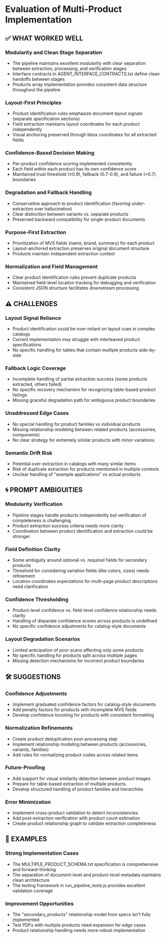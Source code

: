 # Evaluation of Multi-Product Implementation

## ✅ WHAT WORKED WELL

### Modularity and Clean Stage Separation
- The pipeline maintains excellent modularity with clear separation between extraction, processing, and verification stages
- Interface contracts in AGENT_INTERFACE_CONTRACTS.txt define clean handoffs between stages
- Products array implementation provides consistent data structure throughout the pipeline

### Layout-First Principles
- Product identification rules emphasize document layout signals (separate specification sections)
- Field extraction maintains layout coordinates for each product independently
- Visual anchoring preserved through bbox coordinates for all extracted fields

### Confidence-Based Decision Making
- Per-product confidence scoring implemented consistently
- Each field within each product has its own confidence score
- Maintained trust threshold (≥0.9), fallback (0.7-0.9), and failure (<0.7) boundaries

### Degradation and Fallback Handling
- Conservative approach to product identification (favoring under-extraction over hallucination)
- Clear distinction between variants vs. separate products
- Preserved backward compatibility for single-product documents

### Purpose-First Extraction
- Prioritization of MVS fields (name, brand, summary) for each product
- Layout-anchored extraction preserves original document structure
- Products maintain independent extraction context

### Normalization and Field Management
- Clear product identification rules prevent duplicate products
- Maintained field-level location tracking for debugging and verification
- Consistent JSON structure facilitates downstream processing

## ⚠️ CHALLENGES

### Layout Signal Reliance
- Product identification could be over-reliant on layout cues in complex catalogs
- Current implementation may struggle with interleaved product specifications
- No specific handling for tables that contain multiple products side-by-side

### Fallback Logic Coverage
- Incomplete handling of partial extraction success (some products extracted, others failed)
- No specific recovery mechanism for recognizing table-based product listings
- Missing graceful degradation path for ambiguous product boundaries

### Unaddressed Edge Cases
- No special handling for product families vs individual products
- Missing relationship modeling between related products (accessories, components)
- No clear strategy for extremely similar products with minor variations

### Semantic Drift Risk
- Potential over-extraction in catalogs with many similar items
- Risk of duplicate extraction for products mentioned in multiple contexts
- Unclear handling of "example applications" vs actual products

## 🌀 PROMPT AMBIGUITIES

### Modularity Verification
- Pipeline stages handle products independently but verification of completeness is challenging
- Product extraction success criteria needs more clarity
- Coordination between product identification and extraction could be stronger

### Field Definition Clarity
- Some ambiguity around optional vs. required fields for secondary products
- Threshold for considering variation fields (like colors, sizes) needs refinement
- Location coordinates expectations for multi-page product descriptions need clarification

### Confidence Thresholding
- Product-level confidence vs. field-level confidence relationship needs clarity
- Handling of disparate confidence scores across products is undefined
- No specific confidence adjustments for catalog-style documents

### Layout Degradation Scenarios
- Limited anticipation of poor scans affecting only some products
- No specific handling for products split across multiple pages
- Missing detection mechanisms for incorrect product boundaries

## 🛠 SUGGESTIONS

### Confidence Adjustments
- Implement graduated confidence factors for catalog-style documents
- Add penalty factors for products with incomplete MVS fields
- Develop confidence boosting for products with consistent formatting

### Normalization Refinements
- Create product deduplication post-processing step
- Implement relationship modeling between products (accessories, variants, families)
- Add rules for normalizing product codes across related items

### Future-Proofing
- Add support for visual similarity detection between product images
- Prepare for table-based extraction of multiple products
- Develop structured handling of product families and hierarchies

### Error Minimization
- Implement cross-product validation to detect inconsistencies
- Add post-extraction verification with product count estimation
- Create product relationship graph to validate extraction completeness

## 📎 EXAMPLES

### Strong Implementation Cases
- The MULTIPLE_PRODUCT_SCHEMA.txt specification is comprehensive and forward-thinking
- The separation of document-level and product-level metadata maintains clean architecture
- The testing framework in run_pipeline_tests.js provides excellent validation coverage

### Improvement Opportunities
- The "secondary_products" relationship model from specs isn't fully implemented
- Test PDFs with multiple products need expansion for edge cases
- Product relationship handling needs more robust implementation